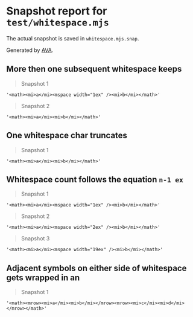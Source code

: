# Snapshot report for `test/whitespace.mjs`

The actual snapshot is saved in `whitespace.mjs.snap`.

Generated by [AVA](https://avajs.dev).

## More then one subsequent whitespace keeps

> Snapshot 1

    '<math><mi>a</mi><mspace width="1ex" /><mi>b</mi></math>'

> Snapshot 2

    '<math><mi>a</mi><mi>b</mi></math>'

## One whitespace char truncates

> Snapshot 1

    '<math><mi>a</mi><mi>b</mi></math>'

## Whitespace count follows the equation `n-1 ex`

> Snapshot 1

    '<math><mi>a</mi><mspace width="1ex" /><mi>b</mi></math>'

> Snapshot 2

    '<math><mi>a</mi><mspace width="2ex" /><mi>b</mi></math>'

> Snapshot 3

    '<math><mi>a</mi><mspace width="19ex" /><mi>b</mi></math>'

## Adjacent symbols on either side of whitespace gets wrapped in an <mrow>

> Snapshot 1

    '<math><mrow><mi>a</mi><mi>b</mi></mrow><mrow><mi>c</mi><mi>d</mi></mrow></math>'
